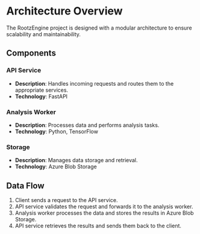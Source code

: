 # Architecture Overview

The RootzEngine project is designed with a modular architecture to ensure scalability and maintainability.

## Components

### API Service
- **Description**: Handles incoming requests and routes them to the appropriate services.
- **Technology**: FastAPI

### Analysis Worker
- **Description**: Processes data and performs analysis tasks.
- **Technology**: Python, TensorFlow

### Storage
- **Description**: Manages data storage and retrieval.
- **Technology**: Azure Blob Storage

## Data Flow
1. Client sends a request to the API service.
2. API service validates the request and forwards it to the analysis worker.
3. Analysis worker processes the data and stores the results in Azure Blob Storage.
4. API service retrieves the results and sends them back to the client.
